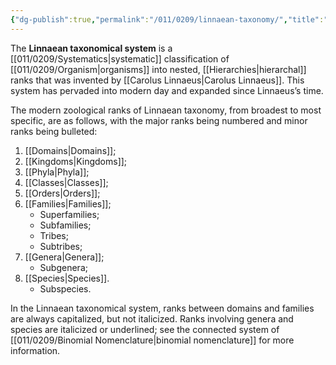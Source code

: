 ```yaml
---
{"dg-publish":true,"permalink":"/011/0209/linnaean-taxonomy/","title":"Linnaean Taxonomy","tags":["BIOL422"],"created":"2024-10-03T23:18:54.000-07:00","updated":"2025-01-22T00:42:43.038-08:00"}
---
```


The **Linnaean taxonomical system** is a [[011/0209/Systematics\|systematic]] classification of [[011/0209/Organism\|organisms]] into nested, [[Hierarchies\|hierarchal]] ranks that was invented by [[Carolus Linnaeus\|Carolus Linnaeus]]. This system has pervaded into modern day and expanded since Linnaeus’s time.

The modern zoological ranks of Linnaean taxonomy, from broadest to most specific, are as follows, with the major ranks being numbered and minor ranks being bulleted:
1. [[Domains\|Domains]];
2. [[Kingdoms\|Kingdoms]];
3. [[Phyla\|Phyla]];
4. [[Classes\|Classes]];
5. [[Orders\|Orders]];
6. [[Families\|Families]];
	- Superfamilies;
	- Subfamilies;
	- Tribes;
	- Subtribes;
7. [[Genera\|Genera]];
	- Subgenera;
8. [[Species\|Species]].
	- Subspecies.

In the Linnaean taxonomical system, ranks between domains and families are always capitalized, but not italicized. Ranks involving genera and species are italicized or underlined; see the connected system of [[011/0209/Binomial Nomenclature\|binomial nomenclature]] for more information.